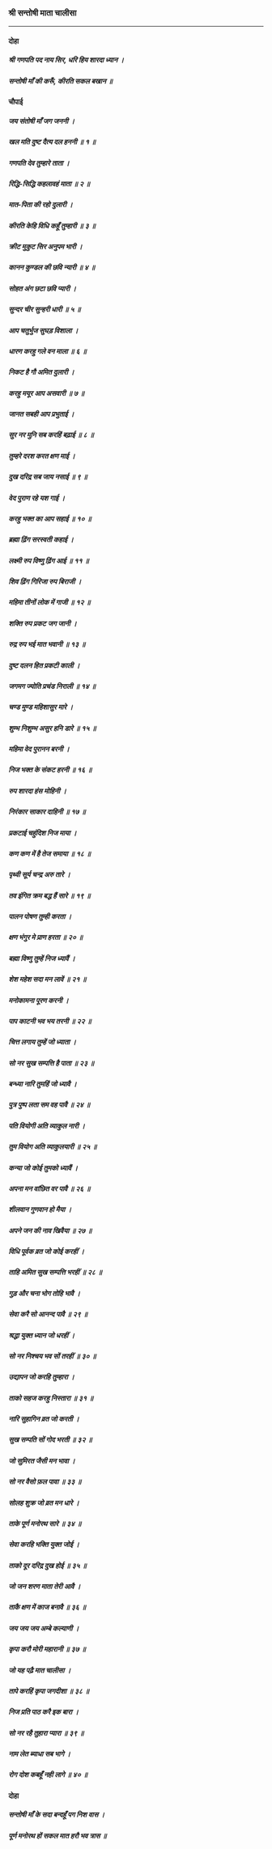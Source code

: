 ### श्री सन्तोषी माता चालीसा

---

#### दोहा

##### श्री गणपति पद नाय सिर, धरि हिय शारदा ध्यान ।
##### सन्तोषी माँ की करूँ, कीरति सकल बखान ॥

#### चौपाई

##### जय संतोषी माँ जग जननी ।
##### खल मति दुष्ट दैत्य दल हननी ॥ १ ॥

##### गणपति देव तुम्हारे ताता ।
##### रिद्धि-सिद्धि कहलावहं माता ॥ २ ॥

##### मात-पिता की रहो दुलारी ।
##### कीरति केहि विधि कहूँ तुम्हारी ॥ ३ ॥

##### क्रीट मुकुट सिर अनुपम भारी ।
##### कानन कुण्डल की छवि न्यारी ॥ ४ ॥

##### सोहत अंग छटा छवि प्यारी ।
##### सुन्दर चीर सुन्हरी धारी ॥ ५ ॥

##### आप चतुर्भुज सुघड़ विशाला ।
##### धारण करहु गले वन माला ॥ ६ ॥

##### निकट है गौ अमित दुलारी ।
##### करहु मयूर आप असवारी ॥ ७ ॥

##### जानत सबही आप प्रभुताई ।
##### सुर नर मुनि सब करहिं बढ़ाई ॥ ८ ॥

##### तुम्हरे दरश करत क्षण माई ।
##### दुख दरिद्र सब जाय नसाई ॥ ९ ॥

##### वेद पुराण रहे यश गाई ।
##### करहु भक्त का आप सहाई ॥ १० ॥

##### ब्रह्मा ढ़िंग सरस्वती कहाई ।
##### लक्ष्मी रुप विष्णु ढ़िंग आई ॥ ११ ॥

##### शिव ढ़िंग गिरिजा रुप बिराजी ।
##### महिमा तीनों लोक में गाजी ॥ १२ ॥

##### शक्ति रुप प्रकट जग जानी ।
##### रुद्र रुप भई मात भवानी ॥ १३ ॥

##### दुष्ट दलन हित प्रकटी काली ।
##### जगमग ज्योति प्रचंड निराली ॥ १४ ॥

##### चण्ड मुण्ड महिशासुर मारे ।
##### शुम्भ निशुम्भ असुर हनि डारे ॥ १५ ॥

##### महिमा वेद पुरानन बरनी ।
##### निज भक्त के संकट हरनी ॥ १६ ॥

##### रुप शारदा हंस मोहिनी ।
##### निरंकार साकार दाहिनी ॥ १७ ॥

##### प्रकटाई चहुंदिश निज माया ।
##### कण कण में है तेज समाया ॥ १८ ॥

##### पृथ्वी सूर्य चन्द्र अरु तारे ।
##### तव इंगित क्रम बद्ध हैं सारे ॥ १९ ॥

##### पालन पोषण तुम्ही करता ।
##### क्षण भंगुर मे प्राण हरता ॥ २० ॥

##### बह्मा विष्णु तुम्हें निज ध्यावैं ।
##### शेश महेश सदा मन लावें ॥ २१ ॥

##### मनोकामना पूरण करनी ।
##### पाप काटनी भव भय तरनी ॥ २२ ॥

##### चित्त लगाय तुम्हें जो ध्याता ।
##### सो नर सुख सम्पत्ति है पाता ॥ २३ ॥

##### बन्ध्या नारि तुमहिं जो ध्यावै ।
##### पुत्र पुष्प लता सम वह पावै ॥ २४ ॥

##### पति वियोगी अति व्याकुल नारी ।
##### तुम वियोग अति व्याकुलयारी ॥ २५ ॥

##### कन्या जो कोई तुमको ध्यावैं ।
##### अपना मन वांछित वर पावै ॥ २६ ॥

##### शीलवान गुणवान हो मैया ।
##### अपने जन की नाव खिवैया ॥ २७ ॥

##### विधि पूर्वक व्रत जो कोई करहीं ।
##### ताहि अमित सुख सम्पत्ति भरहीं ॥ २८ ॥

##### गुड़ और चना भोग तोहि भावै ।
##### सेवा करै सो आनन्द पावै ॥ २९ ॥

##### श्रद्धा युक्त ध्यान जो धरहीं ।
##### सो नर निश्चय भव सों तरहीं ॥ ३० ॥

##### उद्यापन जो करहि तुम्हारा ।
##### ताको सहज करहु निस्तारा ॥ ३१ ॥

##### नारि सुहागिन व्रत जो करती ।
##### सुख सम्पति सों गोद भरती ॥ ३२ ॥

##### जो सुमिरत जैसी मन भावा ।
##### सो नर वैसो फ़ल पावा ॥ ३३ ॥

##### सोलह शुक्र जो व्रत मन धारे ।
##### ताके पूर्ण मनोरथ सारे ॥ ३४ ॥

##### सेवा करहि भक्ति युक्त जोई ।
##### ताको दूर दरिद्र दुख होई ॥ ३५ ॥

##### जो जन शरण माता तेरी आवै ।
##### ताकै क्षण में काज बनावै ॥ ३६ ॥

##### जय जय जय अम्बे कल्याणी ।
##### कृपा करौ मोरी महारानी ॥ ३७ ॥

##### जो यह पढ़ै मात चालीसा ।
##### तापे करहिं कृपा जगदीशा ॥ ३८ ॥

##### निज प्रति पाठ करै इक बारा ।
##### सो नर रहै तुहारा प्यारा ॥ ३९ ॥

##### नाम लेत ब्याधा सब भागे ।
##### रोग दोश कबहूँ नही लागे ॥ ४० ॥

#### दोहा

##### सन्तोषी माँ के सदा बन्दहूँ पग निश वास ।
##### पूर्ण मनोरथ हों सकल मात हरौ भव त्रास ॥
